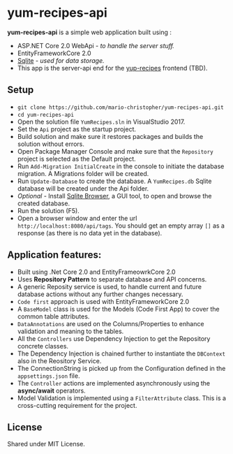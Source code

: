 # yum-recipes-api
**yum-recipes-api** is a simple web application built using :
* ASP.NET Core 2.0 WebApi - *to handle the server stuff.*
* EntityFrameworkCore 2.0
* [Sqlite](https://www.sqlite.org/index.html) - *used for data storage.*
* This app is the server-api end for the [yup-recipes](https://github.com/mario-christopher/yup-recipes) frontend (TBD).


## Setup
* `git clone https://github.com/mario-christopher/yum-recipes-api.git`
* `cd yum-recipes-api`
* Open the solution file `YumRecipes.sln` in VisualStudio 2017.
* Set the `Api` project as the startup project.
* Build solution and make sure it restores packages and builds the solution without errors.
* Open Package Manager Console and make sure that the `Repository` project is selected as the Default project.
* Run `Add-Migration InitialCreate` in the console to initiate the database migration. A Migrations folder will be created.
* Run `Update-Database` to create the database. A `YumRecipes.db` Sqlite database will be created under the Api folder.
* *Optional* - Install [Sqlite Browser](http://sqlitebrowser.org/), a GUI tool, to open and browse the created database.
* Run the solution (F5).
* Open a browser window and enter the url `http://localhost:8080/api/tags`. You should get an empty array `[]` as a response (as there is no data yet in the database).


##  Application features:

* Built using .Net Core 2.0 and EntityFrameowrkCore 2.0
* Uses **Repository Pattern** to separate database and API concerns.
* A generic Reposity service is used, to handle current and future database actions without any further changes necessary.
* `Code first` approach is used with EntityFrameworkCore 2.0
* A `BaseModel` class is used for the Models (Code First App) to cover the common table attributes.
* `DataAnnotations` are used on the Columns/Properties to enhance validation and meaning to the tables.
* All the `Controllers` use Dependency Injection to get the Repository concrete classes.
* The Dependency Injection is chained further to instantiate the `DBContext` also in the Reository Service.
* The ConnectionString is picked up from the Configuration defined in the `appsettings.json` file.
* The `Controller` actions are implemented asynchronously using the **async/await** operators.
* Model Validation is implemented using a `FilterAttribute` class. This is a cross-cutting requirement for the project.

##   License

Shared under MIT License.